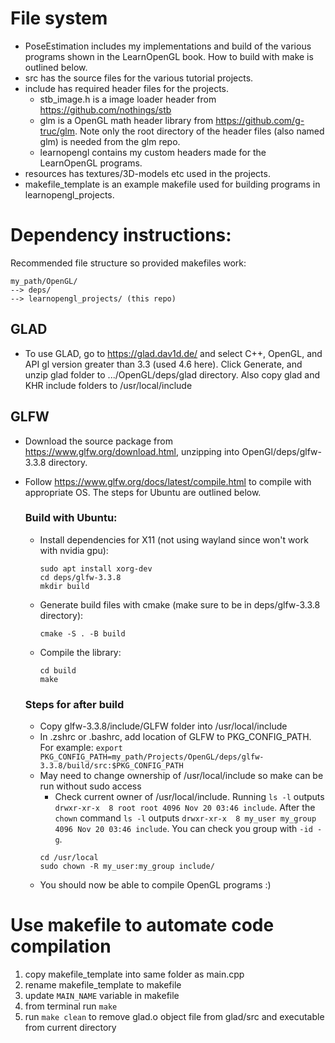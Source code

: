 # File system
- PoseEstimation includes my implementations and build of the various programs
  shown in the LearnOpenGL book. How to build with make is outlined below.
- src has the source files for the various tutorial projects.
- include has required header files for the projects.
    - stb_image.h is a image loader header from https://github.com/nothings/stb
    - glm is a OpenGL math header library from https://github.com/g-truc/glm.
      Note only the root directory of the header files (also named glm) is
      needed from the glm repo.
    - learnopengl contains my custom headers made for the LearnOpenGL programs.
- resources has textures/3D-models etc used in the projects.
- makefile_template is an example makefile used for building programs in learnopengl_projects.

# Dependency instructions:
Recommended file structure so provided makefiles work:
```
my_path/OpenGL/
--> deps/
--> learnopengl_projects/ (this repo)
```

## GLAD
- To use GLAD, go to https://glad.dav1d.de/ and select C++, OpenGL, and API gl version
greater than 3.3 (used 4.6 here). Click Generate, and unzip glad folder to
.../OpenGL/deps/glad directory. Also copy glad and KHR include folders to /usr/local/include

## GLFW
- Download the source package from https://www.glfw.org/download.html, unzipping into OpenGl/deps/glfw-3.3.8 directory.
- Follow https://www.glfw.org/docs/latest/compile.html to compile with appropriate OS. The steps for Ubuntu are outlined below.
  ### Build with Ubuntu:
  - Install dependencies for X11 (not using wayland since won't work with nvidia gpu):
    ```
    sudo apt install xorg-dev
    cd deps/glfw-3.3.8
    mkdir build
    ```
  - Generate build files with cmake (make sure to be in deps/glfw-3.3.8 directory):
    ```
    cmake -S . -B build
    ```
  - Compile the library:
    ```
    cd build
    make
    ```

  ### Steps for after build
  - Copy glfw-3.3.8/include/GLFW folder into /usr/local/include
  - In .zshrc or .bashrc, add location of GLFW to PKG_CONFIG_PATH. For example:
  ```export PKG_CONFIG_PATH=my_path/Projects/OpenGL/deps/glfw-3.3.8/build/src:$PKG_CONFIG_PATH```
  - May need to change ownership of /usr/local/include so make can be run without sudo access
    - Check current owner of /usr/local/include. Running ```ls -l``` outputs ```drwxr-xr-x  8 root root 4096 Nov 20 03:46 include```. After the ```chown``` command ```ls -l``` outputs ```drwxr-xr-x  8 my_user my_group 4096 Nov 20 03:46 include```. You can check you group with ```-id -g```.
    ```
    cd /usr/local
    sudo chown -R my_user:my_group include/
    ```
  - You should now be able to compile OpenGL programs :)


# Use makefile to automate code compilation
1. copy makefile_template into same folder as main.cpp
2. rename makefile_template to makefile
3. update ```MAIN_NAME``` variable in makefile
4. from terminal run ```make```
5. run ```make clean``` to remove glad.o object file from glad/src and executable from current directory
